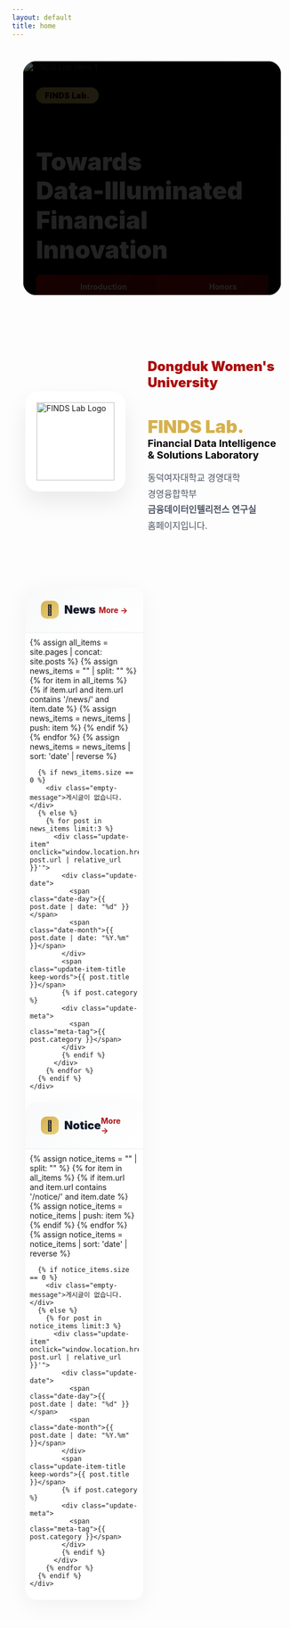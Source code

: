 ```yaml
---
layout: default
title: home
---
```


<style>
  :root {
    --gold: rgb(214, 177, 77);
    --gold-light: rgb(234, 207, 127);
    --red: rgb(172, 14, 14);
    --red-dark: rgb(127, 10, 10);

    /* 공통 레이아웃 기준 */
    --container-max: 1200px;
    --pad-desktop: 24px;
    --pad-tablet: 20px;
    --pad-mobile: 16px;

    /* CTA 버튼 최대 폭 */
    --cta-w-desktop: 520px;
    --cta-w-tablet: 460px;
    --cta-w-mobile: 320px;
  }

  /* 단어 단위 줄바꿈 */
  .keep-words{
    word-break: keep-all;
    overflow-wrap: anywhere;
    -webkit-hyphens: auto;
    -ms-hyphens: auto;
    hyphens: auto;
  }

  /* =========================
     HERO Section - 상단 여백 추가로 메뉴와 겹침 방지
     ========================= */
  .hero-section {
    position: relative;
    width: 100%;
    max-width: var(--container-max);
    margin: 3rem auto 1.5rem;  /* 상단 마진 증가 (0 -> 3rem) */
    padding: 0 var(--pad-desktop);
    height: 480px;
    display: block;
    box-sizing: border-box;
    overflow: clip;
  }
  @media (max-width: 1024px) {
    .hero-section { 
      padding: 0 var(--pad-tablet); 
      height: 420px; 
      margin-top: 2.5rem;  /* 태블릿 상단 마진 */
    }
  }
  @media (max-width: 540px) {
    .hero-section { 
      padding: 0 var(--pad-mobile); 
      height: 340px; 
      margin-top: 2rem;  /* 모바일 상단 마진 */
    }
  }
  @media (max-width: 480px) { 
    .hero-section { 
      height: 320px; 
      margin-top: 1.5rem;  /* 작은 모바일 상단 마진 */
    } 
  }
  @media (max-width: 380px) { 
    .hero-section { 
      height: 300px; 
    } 
  }

  .carousel-container {
    width: 100%;
    height: 100%;
    overflow: hidden;
    background: #000;
    border-radius: 1.5rem;
    position: relative;
  }
  @media (max-width: 768px) { .carousel-container { border-radius: 1rem; } }

  .carousel-wrapper { position:relative; width:100%; height:100%; overflow:hidden; }
  .carousel-track {
    display: flex;
    transition: transform 0.6s cubic-bezier(0.4, 0, 0.2, 1);
    height: 100%;
    will-change: transform;
  }
  .carousel-slide {
    min-width: 100%;
    width: 100%;
    height: 100%;
    position: relative;
    flex: 0 0 100%;
    flex-shrink: 0;
    background: #000;
    overflow: hidden;
  }
  .carousel-slide img { width: 100%; height: 100%; object-fit: cover; display: block; }

  .carousel-overlay {
    position: absolute; inset: 0;
    background: linear-gradient(135deg, rgba(0,0,0,0.7) 0%, rgba(0,0,0,0.3) 100%);
    display: flex; align-items: center; padding: 0 5%;
    height: 100%; overflow: hidden;
  }
  @media (max-width: 768px) { .carousel-overlay { padding: 0 20px; align-items: center; } }

  .carousel-content {
    max-width: 600px; color: white; animation: fadeInUp 0.8s ease-out;
    max-height: 90%; overflow: hidden;
  }
  @keyframes fadeInUp { from { opacity:0; transform: translateY(30px);} to { opacity:1; transform:translateY(0);} }

  .tag-badge{
    display:inline-block; background:linear-gradient(135deg, var(--gold) 0%, var(--gold-light) 100%);
    color:#000; padding:6px 16px; border-radius:999px; font-weight:900; font-size:14px; letter-spacing:.5px; margin-bottom:16px;
  }
  @media (max-width:480px){ .tag-badge{ font-size:12px; padding:4px 12px; margin-bottom:12px; } }

  .hero-title{ font-size: clamp(22px, 5vw, 44px); font-weight: 900; line-height: 1.2; margin-bottom: 18px; }
  @media (max-width:540px){ .hero-title{ font-size:24px; margin-bottom:16px; } }
  @media (max-width:380px){ .hero-title{ font-size:22px; margin-bottom:14px; } }

  .hero-buttons{
    display: grid; grid-template-columns: 1fr 1fr; gap: 12px;
    width: 100%; max-width: var(--cta-w-desktop); margin: 0; justify-items: stretch;
  }
  @media (max-width:1024px){ .hero-buttons{ max-width: var(--cta-w-tablet); } }
  @media (max-width:540px){ .hero-buttons{ max-width: var(--cta-w-mobile); gap: 10px; } }
  @media (max-width:480px){ .hero-buttons{ gap: 8px; } }

  .btn-hero{
    min-height: 44px; padding: 12px 18px; border-radius: 8px; font-weight: 700; font-size: 14px;
    line-height: 1.1; text-decoration: none; transition: all .3s; display: inline-block; width: 100%;
    text-align: center; white-space: nowrap; overflow: hidden; text-overflow: ellipsis;
  }
  @media (max-width:540px){ .btn-hero{ font-size: clamp(11px, 3.4vw, 13px); padding: 11px 14px; letter-spacing: .1px; } }
  @media (max-width:380px){ .btn-hero{ font-size: clamp(10.5px, 3.6vw, 12px); padding: 10px 12px; min-height: 40px; } }
  @media (max-width:340px){ .btn-hero{ font-size: clamp(10px, 3.8vw, 11.5px); } }

  .btn-hero.primary, .btn-hero.secondary{
    background: linear-gradient(135deg, var(--red) 0%, var(--red-dark) 100%);
    color:#fff; border:2px solid transparent;
  }
  .btn-hero.primary:hover, .btn-hero.secondary:hover{
    transform: translateY(-2px);
    box-shadow: 0 10px 25px rgba(172, 14, 14, 0.3);
  }
  @media (hover:none){
    .btn-hero.primary:active, .btn-hero.secondary:active{
      transform: translateY(-2px);
      box-shadow: 0 10px 25px rgba(172, 14, 14, 0.3);
    }
  }

  .carousel-dots{
    position:absolute; bottom:20px; left:50%; transform:translateX(-50%);
    display:flex; gap:8px; z-index:10; padding:8px;
  }
  @media (max-width:480px){ .carousel-dots{ bottom:14px; } }

  .dot{ width:8px; height:8px; border-radius:50%; background:rgba(255,255,255,.4); border:none; cursor:pointer; transition:all .3s; padding:0; position:relative; }
  .dot::before{ content:''; position:absolute; top:-8px; left:-8px; right:-8px; bottom:-8px; }
  .dot.active{ width:24px; border-radius:4px; background:var(--gold); }

  /* =========================
     INTRO Section
     ========================= */
  .intro-section{
    max-width: var(--container-max);
    margin: 80px auto;
    padding: 0 var(--pad-desktop);
    display:grid; grid-template-columns:180px 1fr; gap:40px; align-items:center;
    box-sizing: border-box;
  }
  @media (max-width:768px){
    .intro-section{ grid-template-columns:1fr; margin:60px auto; text-align:center; padding:0 var(--pad-tablet); gap:30px; }
  }
  @media (max-width:480px){ .intro-section{ margin:40px auto; padding:0 var(--pad-mobile); gap:24px; } }

  .logo-box{
    width:180px; height:180px; background:#fff; border-radius:24px; display:flex; align-items:center; justify-content:center;
    box-shadow:0 20px 40px rgba(0,0,0,.08); position:relative; overflow:hidden;
  }
  @media (max-width:768px){ .logo-box{ margin:0 auto; } }
  @media (max-width:480px){ .logo-box{ width:150px; height:150px; border-radius:20px; } }
  .logo-box::before{ content:''; position:absolute; inset:0; background:linear-gradient(135deg, rgba(214,177,77,.1) 0%, rgba(172,14,14,.1) 100%); opacity:0; transition:.3s; }
  .logo-box:hover::before{ opacity:1; }
  .logo-box img{ width:140px; height:140px; object-fit:contain; position:relative; z-index:1; }
  @media (max-width:480px){ .logo-box img{ width:110px; height:110px; } }

  .intro-content h2{ color:var(--red); font-size:24px; font-weight:900; margin-bottom:8px; }
  @media (max-width:480px){ .intro-content h2{ font-size:20px; } }
  .intro-content h3{ font-size:32px; margin-bottom:4px; }
  @media (max-width:480px){ .intro-content h3{ font-size:24px; } }
  .intro-content .lab-name{ color:var(--gold); font-weight:900; }
  .intro-content .lab-full{ font-size:18px; color:#000; margin-left:0; }
  @media (max-width:768px){ .intro-content .lab-full{ display:block; margin-left:0; margin-top:8px; } }
  .intro-content .description{ margin-top:16px; font-size:16px; line-height:1.8; color:#4b5563; }
  @media (max-width:480px){ .intro-content .description{ font-size:14px; line-height:1.7; } }

  /* =========================
     UPDATES Section
     ========================= */
  .updates-section{
    max-width: var(--container-max);
    margin: 0 auto 80px;
    padding: 0 var(--pad-desktop);
    display:grid; grid-template-columns:repeat(2,1fr); gap:32px;
    box-sizing: border-box;
  }
  @media (max-width:768px){
    .updates-section{ grid-template-columns:1fr; gap:24px; margin-bottom:60px; padding:0 var(--pad-tablet); }
  }
  @media (max-width:480px){ .updates-section{ padding:0 var(--pad-mobile); gap:20px; margin-bottom:40px; } }

  .update-card{ background:#fff; border-radius:20px; overflow:hidden; box-shadow:0 10px 40px rgba(0,0,0,.05); transition:.3s; }
  @media (max-width:480px){ .update-card{ border-radius:16px; } }
  .update-card:hover{ transform:translateY(-5px); box-shadow:0 20px 60px rgba(0,0,0,.1); }
  @media (hover:none){ .update-card:hover{ transform:none; } }

  .update-header{
    padding:24px 28px; background:linear-gradient(135deg,#f8f9fa 0%,#fff 100%);
    border-bottom:2px solid #f3f4f6; display:flex; justify-content:space-between; align-items:center;
  }
  @media (max-width:480px){ .update-header{ padding:18px 20px; } }

  .update-title{ font-size:20px; font-weight:900; color:#111827; display:flex; align-items:center; gap:10px; }
  @media (max-width:480px){ .update-title{ font-size:18px; } }

  .update-icon{
    width:32px; height:32px; background:linear-gradient(135deg,var(--gold) 0%, var(--gold-light) 100%);
    border-radius:10px; display:flex; align-items:center; justify-content:center; font-size:18px;
  }
  @media (max-width:480px){ .update-icon{ width:28px; height:28px; font-size:16px; } }

  .update-more{
    color:var(--red); font-weight:700; font-size:14px; text-decoration:none; display:flex; align-items:center; gap:4px;
    transition:gap .2s; padding:4px 8px; margin:-4px -8px;
  }
  .update-more:hover{ gap:8px; }

  .update-list{ padding:8px; }
  @media (max-width:480px){ .update-list{ padding:4px; } }

  .update-item{
    padding:20px; border-radius:12px; transition:.2s; cursor:pointer; position:relative; overflow:hidden; -webkit-tap-highlight-color:transparent;
  }
  @media (max-width:480px){ .update-item{ padding:16px; border-radius:10px; } }
  .update-item::before{
    content:''; position:absolute; left:0; top:50%; transform:translateY(-50%); width:4px; height:0; background:var(--gold); transition:height .3s;
  }
  .update-item:hover{ background:#fef9f3; }
  .update-item:hover::before{ height:60%; }
  @media (hover:none){ .update-item:active{ background:#fef9f3; } }

  .update-date{ display:flex; align-items:baseline; gap:6px; margin-bottom:8px; }
  .date-day{ font-size:24px; font-weight:900; color:var(--red); }
  @media (max-width:480px){ .date-day{ font-size:20px; } }
  .date-month{ font-size:12px; font-weight:700; color:#9ca3af; }

  .update-item-title{
    font-size:15px; font-weight:800; color:#1f2937; line-height:1.5; display:block; cursor:pointer;
    overflow:hidden; display:-webkit-box; -webkit-line-clamp:2; -webkit-box-orient:vertical;
    word-break: keep-all; overflow-wrap: anywhere; hyphens: auto;
  }
  @media (max-width:480px){ .update-item-title{ font-size:14px; line-height:1.4; } }

  .update-meta{ margin-top:6px; font-size:12px; color:#9ca3af; display:flex; align-items:center; gap:12px; }
  .meta-tag{ display:inline-flex; align-items:center; gap:4px; padding:2px 8px; background:rgba(214,177,77,.1); border-radius:999px; font-weight:600; }
  @media (max-width:480px){ .meta-tag{ font-size:11px; padding:2px 6px; } }

  .empty-message{ padding:40px; text-align:center; color:#9ca3af; font-size:14px; }
  @media (max-width:480px){ .empty-message{ padding:30px 20px; font-size:13px; } }

  @media (prefers-reduced-motion: reduce){
    *{ animation-duration:.01ms !important; animation-iteration-count:1 !important; transition-duration:.01ms !important; }
  }
</style>

<!-- Hero Section -->
<section class="hero-section">
  <div class="carousel-container">
    <div class="carousel-wrapper">
      <div class="carousel-track" id="carouselTrack">
        <!-- Slide 1 -->
        <div class="carousel-slide">
          <img src="{{ '/assets/img/hero/slide-1.jpg' | relative_url }}" alt="FINDS Lab Hero 1" loading="eager">
          <div class="carousel-overlay">
            <div class="carousel-content keep-words">
              <span class="tag-badge">FINDS Lab.</span>
              <h1 class="hero-title keep-words">
                Towards <span style="white-space: nowrap;">Data-Illuminated</span><br>Financial Innovation
              </h1>
              <div class="hero-buttons">
                <a href="{{ '/about-introduction.html' | relative_url }}" class="btn-hero primary">Introduction</a>
                <a href="{{ '/about-honors.html' | relative_url }}" class="btn-hero secondary">Honors</a>
              </div>
            </div>
          </div>
        </div>

        <!-- Slide 2 -->
        <div class="carousel-slide">
          <img src="{{ '/assets/img/hero/slide-2.jpg' | relative_url }}" alt="FINDS Lab Hero 2" loading="lazy">
          <div class="carousel-overlay">
            <div class="carousel-content keep-words">
              <span class="tag-badge">FINDS Lab.</span>
              <h1 class="hero-title keep-words">Accomplishments</h1>
              <div class="hero-buttons">
                <a href="{{ '/publications.html' | relative_url }}" class="btn-hero primary">Publications</a>
                <a href="{{ '/projects.html' | relative_url }}" class="btn-hero secondary">Projects</a>
              </div>
            </div>
          </div>
        </div>

        <!-- Slide 3 -->
        <div class="carousel-slide">
          <img src="{{ '/assets/img/hero/slide-3.jpg' | relative_url }}" alt="FINDS Lab Hero 3" loading="lazy">
          <div class="carousel-overlay">
            <div class="carousel-content keep-words">
              <span class="tag-badge">FINDS Lab.</span>
              <h1 class="hero-title keep-words">Updates</h1>
              <div class="hero-buttons">
                <a href="{{ '/archives-notice.html' | relative_url }}" class="btn-hero primary">Notice</a>
                <a href="{{ '/archives-news.html' | relative_url }}" class="btn-hero secondary">News</a>
              </div>
            </div>
          </div>
        </div>
      </div>
    </div>

    <div class="carousel-dots">
      <button class="dot active" data-dot="0" aria-label="Slide 1"></button>
      <button class="dot" data-dot="1" aria-label="Slide 2"></button>
      <button class="dot" data-dot="2" aria-label="Slide 3"></button>
    </div>
  </div>
</section>

<!-- Introduction Section -->
<section class="intro-section">
  <div class="logo-container">
    <div class="logo-box">
      <img src="{{ '/assets/img/brand/logo-finds.png' | relative_url }}" alt="FINDS Lab Logo">
    </div>
  </div>

  <div class="intro-content keep-words">
    <h2 class="keep-words">Dongduk Women's University</h2>
    <h3 class="keep-words">
      <span class="lab-name keep-words">FINDS Lab.</span><br>
      <span class="lab-full keep-words">
        <b>Fin</b>ancial <b>D</b>ata Intelligence & <b>S</b>olutions Laboratory
      </span>
    </h3>
    <p class="description keep-words">
      동덕여자대학교 경영대학 경영융합학부 <b>금융데이터인텔리전스 연구실</b> 홈페이지입니다.
    </p>
  </div>
</section>

<!-- News & Notice Section -->
<section class="updates-section">
  <!-- News Card -->
  <div class="update-card">
    <div class="update-header">
      <div class="update-title">
        <div class="update-icon">📰</div>
        <span>News</span>
      </div>
      <a href="{{ '/archives-news.html' | relative_url }}" class="update-more">More →</a>
    </div>
    <div class="update-list">
      {% assign all_items = site.pages | concat: site.posts %}
      {% assign news_items = "" | split: "" %}
      {% for item in all_items %}
        {% if item.url and item.url contains '/news/' and item.date %}
          {% assign news_items = news_items | push: item %}
        {% endif %}
      {% endfor %}
      {% assign news_items = news_items | sort: 'date' | reverse %}

      {% if news_items.size == 0 %}
        <div class="empty-message">게시글이 없습니다.</div>
      {% else %}
        {% for post in news_items limit:3 %}
          <div class="update-item" onclick="window.location.href='{{ post.url | relative_url }}'">
            <div class="update-date">
              <span class="date-day">{{ post.date | date: "%d" }}</span>
              <span class="date-month">{{ post.date | date: "%Y.%m" }}</span>
            </div>
            <span class="update-item-title keep-words">{{ post.title }}</span>
            {% if post.category %}
            <div class="update-meta">
              <span class="meta-tag">{{ post.category }}</span>
            </div>
            {% endif %}
          </div>
        {% endfor %}
      {% endif %}
    </div>
  </div>

  <!-- Notice Card -->
  <div class="update-card">
    <div class="update-header">
      <div class="update-title">
        <div class="update-icon">📌</div>
        <span>Notice</span>
      </div>
      <a href="{{ '/archives-notice.html' | relative_url }}" class="update-more">More →</a>
    </div>
    <div class="update-list">
      {% assign notice_items = "" | split: "" %}
      {% for item in all_items %}
        {% if item.url and item.url contains '/notice/' and item.date %}
          {% assign notice_items = notice_items | push: item %}
        {% endif %}
      {% endfor %}
      {% assign notice_items = notice_items | sort: 'date' | reverse %}

      {% if notice_items.size == 0 %}
        <div class="empty-message">게시글이 없습니다.</div>
      {% else %}
        {% for post in notice_items limit:3 %}
          <div class="update-item" onclick="window.location.href='{{ post.url | relative_url }}'">
            <div class="update-date">
              <span class="date-day">{{ post.date | date: "%d" }}</span>
              <span class="date-month">{{ post.date | date: "%Y.%m" }}</span>
            </div>
            <span class="update-item-title keep-words">{{ post.title }}</span>
            {% if post.category %}
            <div class="update-meta">
              <span class="meta-tag">{{ post.category }}</span>
            </div>
            {% endif %}
          </div>
        {% endfor %}
      {% endif %}
    </div>
  </div>
</section>

<script>
  // Carousel functionality
  (function() {
    const track = document.getElementById('carouselTrack');
    const dots = document.querySelectorAll('.dot');
    const slides = document.querySelectorAll('.carousel-slide');
    let currentIndex = 0;
    let interval;
    let isTransitioning = false;
    let touchStartX = 0;
    let touchEndX = 0;

    function setSlideWidths() {
      const container = track.parentElement;
      const containerWidth = container.offsetWidth;
      const containerHeight = container.offsetHeight;

      slides.forEach(slide => {
        slide.style.width = containerWidth + 'px';
        slide.style.minWidth = containerWidth + 'px';
        slide.style.maxWidth = containerWidth + 'px';
        slide.style.height = containerHeight + 'px';
        slide.style.minHeight = containerHeight + 'px';
        slide.style.maxHeight = containerHeight + 'px';
      });
    }

    function preloadImages() {
      const images = document.querySelectorAll('.carousel-slide img');
      images.forEach((img) => {
        if (img.complete) return;
        const tempImg = new Image();
        tempImg.src = img.src;
      });
    }

    function goToSlide(index) {
      if (isTransitioning) return;
      isTransitioning = true;
      currentIndex = index;
      track.style.transform = `translateX(${-(index * 100)}%)`;
      dots.forEach((dot, i) => dot.classList.toggle('active', i === index));
      setTimeout(() => { isTransitioning = false; }, 600);
    }

    function nextSlide() { if (!isTransitioning) goToSlide((currentIndex + 1) % slides.length); }
    function prevSlide() { if (!isTransitioning) goToSlide((currentIndex - 1 + slides.length) % slides.length); }

    function startAutoplay() { stopAutoplay(); interval = setInterval(nextSlide, 5000); }
    function stopAutoplay() { if (interval) { clearInterval(interval); interval = null; } }

    function handleTouchStart(e){ touchStartX = e.changedTouches[0].screenX; }
    function handleTouchEnd(e){ touchEndX = e.changedTouches[0].screenX; handleSwipe(); }

    function handleSwipe() {
      const swipeThreshold = 50;
      const diff = touchStartX - touchEndX;
      if (Math.abs(diff) > swipeThreshold) {
        stopAutoplay();
        if (diff > 0) nextSlide(); else prevSlide();
        startAutoplay();
      }
    }

    // Initialize
    setSlideWidths();
    preloadImages();

    // Handle resize
    let resizeTimeout;
    window.addEventListener('resize', () => {
      clearTimeout(resizeTimeout);
      resizeTimeout = setTimeout(() => {
        setSlideWidths();
        goToSlide(currentIndex);
      }, 200);
    });

    // Dot navigation
    dots.forEach((dot, index) => {
      dot.addEventListener('click', () => {
        stopAutoplay();
        goToSlide(index);
        startAutoplay();
      });
    });

    // Touch events
    track.addEventListener('touchstart', handleTouchStart, { passive: true });
    track.addEventListener('touchend', handleTouchEnd, { passive: true });

    // Initialize on load
    window.addEventListener('load', () => {
      setSlideWidths();
      goToSlide(0);
      startAutoplay();
    });

    // Pause when tab is not visible
    document.addEventListener('visibilitychange', () => {
      if (document.hidden) stopAutoplay(); else startAutoplay();
    });

    // Pause on hover (desktop only)
    if (window.matchMedia('(hover: hover)').matches) {
      track.addEventListener('mouseenter', stopAutoplay);
      track.addEventListener('mouseleave', startAutoplay);
    }
  })();
</script>
